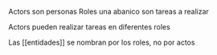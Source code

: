 Actors son personas
Roles una abanico son tareas a realizar

Actors pueden realizar tareas en diferentes roles

Las [[entidades]] se nombran por los roles, no por actos
